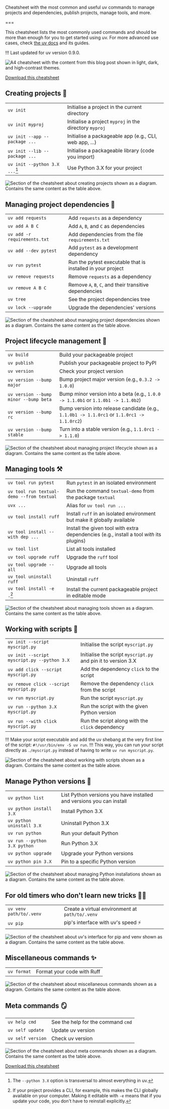 Cheatsheet with the most common and useful uv commands to manage projects and dependencies, publish projects, manage tools, and more.

===


This cheatsheet lists the most commonly used commands and should be more than enough for you to get started using uv.
For more advanced use cases, check [the uv docs](https://docs.astral.sh/uv/) and its guides.

!!! Last updated for uv version 0.9.0.

![A4 cheatsheet with the content from this blog post shown in light, dark, and high-contrast themes.](_uv-cheatsheets.webp "Downloadable cheatsheet.")

[Download this cheatsheet](https://gumroad.com/l/cheatsheet-uv?classes=btn,btn-lg,btn-center)


## Creating projects 🧱

| | |
| - | - |
| `uv init` | Initialise a project in the current directory |
| `uv init myproj` | Initialise a project `myproj` in the directory `myproj` |
| `uv init --app --package ...` | Initialise a packageable app (e.g., CLI, web app, ...) |
| `uv init --lib --package ...` | Initialise a packageable library (code you import) |
| `uv init --python 3.X ...`[^1] | Use Python 3.X for your project |

![Section of the cheatsheet about creating projects shown as a diagram. Contains the same content as the table above.](_light-creating-projects.svg)

[^1]: The `--python 3.X` option is transversal to almost everything in uv.


## Managing project dependencies 🧩

| | |
| - | - |
| `uv add requests` | Add `requests` as a dependency |
| `uv add A B C` | Add `A`, `B`, and `C` as dependencies |
| `uv add -r requirements.txt` | Add dependencies from the file `requirements.txt` |
| `uv add --dev pytest` | Add `pytest` as a development dependency |
| `uv run pytest` | Run the pytest executable that is installed in your project |
| `uv remove requests` | Remove `requests` as a dependency |
| `uv remove A B C` | Remove `A`, `B`, `C`, and their transitive dependencies |
| `uv tree` | See the project dependencies tree |
| `uv lock --upgrade` | Upgrade the dependencies' versions |

![Section of the cheatsheet about managing project dependencies shown as a diagram. Contains the same content as the table above.](_light-managing-dependencies.svg)


## Project lifecycle management 🔄

| | |
| - | - |
| `uv build` | Build your packageable project |
| `uv publish` | Publish your packageable project to PyPI |
| `uv version` | Check your project version |
| `uv version --bump major` | Bump project major version (e.g., `0.3.2 -> 1.0.0`) |
| `uv version --bump minor --bump beta` | Bump minor version into a beta (e.g., `1.0.0 -> 1.1.0b1` or `1.1.0b1 -> 1.1.0b2`) |
| `uv version --bump rc` | Bump version into release candidate (e.g., `1.1.0b1 -> 1.1.0rc1` or `1.1.0rc1 -> 1.1.0rc2`) |
| `uv version --bump stable` | Turn into a stable version (e.g., `1.1.0rc1 -> 1.1.0`) |

![Section of the cheatsheet about managing project lifecycle shown as a diagram. Contains the same content as the table above.](_light-project-lifecycle.svg)


## Managing tools ⚒️

| | |
| - | - |
| `uv tool run pytest` | Run `pytest` in an isolated environment |
| `uv tool run textual-demo --from textual` | Run the command `textual-demo` from the package `textual` |
| `uvx ...` | Alias for `uv tool run ...` |
| `uv tool install ruff` | Install `ruff` in an isolated environment but make it globally available |
| `uv tool install --with dep ...` | Install the given tool with extra dependencies (e.g., install a tool _with_ its plugins) |
| `uv tool list` | List all tools installed |
| `uv tool upgrade ruff` | Upgrade the `ruff` tool |
| `uv tool upgrade --all` | Upgrade all tools |
| `uv tool uninstall ruff` | Uninstall `ruff` |
| `uv tool install -e .`[^2] | Install the current packageable project in editable mode |

![Section of the cheatsheet about managing tools shown as a diagram. Contains the same content as the table above.](_light-tools.svg)

[^2]: If your project provides a CLI, for example, this makes the CLI globally available on your computer. Making it editable with `-e` means that if you update your code, you don't have to reinstall explicitly.


## Working with scripts 📜

| | |
| - | - |
| `uv init --script myscript.py` | Initialise the script `myscript.py` |
| `uv init --script myscript.py --python 3.X` | Initialise the script `myscript.py` and pin it to version 3.X |
| `uv add click --script myscript.py` | Add the dependency `click` to the script |
| `uv remove click --script myscript.py` | Remove the dependency `click` from the script |
| `uv run myscript.py` | Run the script `myscript.py` |
| `uv run --python 3.X myscript.py` | Run the script with the given Python version |
| `uv run --with click myscript.py` | Run the script along with the `click` dependency |

!!! Make your script executable and add the uv shebang at the very first line of the script: `#!/usr/bin/env -S uv run`.
!!! This way, you can run your script directly as `./myscript.py` instead of having to write `uv run myscript.py`.

![Section of the cheatsheet about working with scripts shown as a diagram. Contains the same content as the table above.](_light-working-with-scripts.svg)


## Manage Python versions 🐍

| | |
| - | - |
| `uv python list` | List Python versions you have installed and versions you can install |
| `uv python install 3.X` | Install Python 3.X |
| `uv python uninstall 3.X` | Uninstall Python 3.X |
| `uv run python` | Run your default Python |
| `uv run --python 3.X python` | Run Python 3.X |
| `uv python upgrade` | Upgrade your Python versions |
| `uv python pin 3.X` | Pin to a specific Python version |

![Section of the cheatsheet about managing Python installations shown as a diagram. Contains the same content as the table above.](_light-python-management.svg)


## For old timers who don't learn new tricks 👴👵

| | |
| - | - |
| `uv venv path/to/.venv` | Create a virtual environment at `path/to/.venv` |
| `uv pip` | pip's interface with uv's speed ⚡️ |

![Section of the cheatsheet about uv's interface for `pip` and `venv` shown as a diagram. Contains the same content as the table above.](_light-for-old-timers.svg)


## Miscellaneous commands ✨

| | |
| - | - |
| `uv format` | Format your code with Ruff |

![Section of the cheatsheet about miscellaneous commands shown as a diagram. Contains the same content as the table above.](_light-miscellaneous.svg)


## Meta commands 🪞

| | |
| - | - |
| `uv help cmd` | See the help for the command `cmd` |
| `uv self update` | Update uv version |
| `uv self version` | Check uv version |

![Section of the cheatsheet about meta commands shown as a diagram. Contains the same content as the table above.](_light-meta-commands.svg)


[Download this cheatsheet](https://gumroad.com/l/cheatsheet-uv?classes=btn,btn-lg,btn-center)
